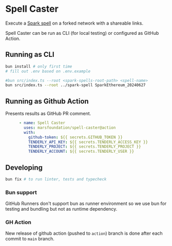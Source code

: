 # Spell Caster

Execute a [Spark spell](https://github.com/marsfoundation/spark-spells) on a forked network with a shareable links.

Spell Caster can be run as CLI (for local testing) or configured as GitHub Action.

## Running as CLI

```bash
bun install # only first time
# fill out .env based on .env.example

#bun src/index.ts --root <spark-spells-root-path> <spell-name>
bun src/index.ts --root ../spark-spell SparkEthereum_20240627
```

## Running as Github Action

Presents results as GitHub PR comment.

```yml
      - name: Spell Caster
        uses: marsfoundation/spell-caster@action
        with:
          github-token: ${{ secrets.GITHUB_TOKEN }}
          TENDERLY_API_KEY: ${{ secrets.TENDERLY_ACCESS_KEY }}
          TENDERLY_PROJECT: ${{ secrets.TENDERLY_PROJECT }}
          TENDERLY_ACCOUNT: ${{ secrets.TENDERLY_USER }}
```

## Developing

```sh
bun fix # to run linter, tests and typecheck
```

### Bun support

GitHub Runners don't support bun as runner environment so we use bun for testing and bundling but not as runtime dependency.

### GH Action

New release of github action (pushed to `action`) branch is done after each commit to `main` branch.